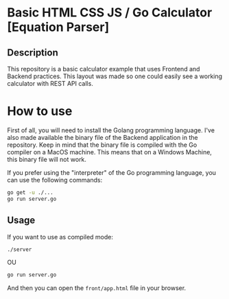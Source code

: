# Basic HTML CSS JS / Go Calculator [Equation Parser]

## Description
This repository is a basic calculator example that uses Frontend and Backend practices.
This layout was made so one could easily see a working calculator with REST API calls.

# How to use
First of all, you will need to install the Golang programming language.
I've also made available the binary file of the Backend application in the repository.
Keep in mind that the binary file is compiled with the Go compiler on a MacOS machine. This means that on a Windows Machine, this binary file will not work.

If you prefer using the "interpreter" of the Go programming language, you can use the following commands:
```sh
go get -u ./...
go run server.go
```

## Usage
If you want to use as compiled mode:
```sh
./server
```
OU
```sh
go run server.go
```

And then you can open the `front/app.html` file in your browser.
